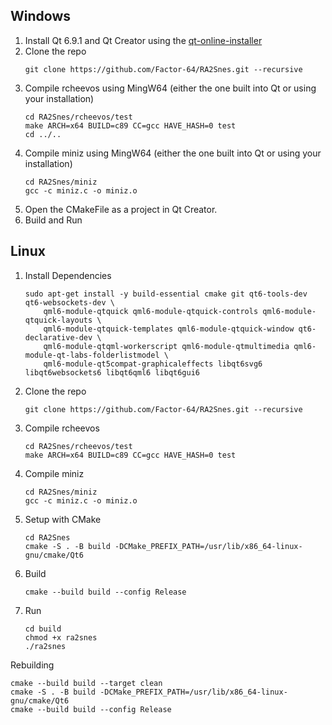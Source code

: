 ## Windows

1) Install Qt 6.9.1 and Qt Creator using the [qt-online-installer](https://www.qt.io/download-qt-installer)
2) Clone the repo
    ```
    git clone https://github.com/Factor-64/RA2Snes.git --recursive
    ```
3) Compile rcheevos using MingW64 (either the one built into Qt or using your installation)
    ```
    cd RA2Snes/rcheevos/test
    make ARCH=x64 BUILD=c89 CC=gcc HAVE_HASH=0 test
    cd ../..
    ```
4) Compile miniz using MingW64 (either the one built into Qt or using your installation)
   ```
   cd RA2Snes/miniz
   gcc -c miniz.c -o miniz.o
   ```
5) Open the CMakeFile as a project in Qt Creator.
6) Build and Run

## Linux

1) Install Dependencies
    ```
   sudo apt-get install -y build-essential cmake git qt6-tools-dev qt6-websockets-dev \
        qml6-module-qtquick qml6-module-qtquick-controls qml6-module-qtquick-layouts \
        qml6-module-qtquick-templates qml6-module-qtquick-window qt6-declarative-dev \
        qml6-module-qtqml-workerscript qml6-module-qtmultimedia qml6-module-qt-labs-folderlistmodel \
        qml6-module-qt5compat-graphicaleffects libqt6svg6 libqt6websockets6 libqt6qml6 libqt6gui6
    ```
2) Clone the repo
    ```
    git clone https://github.com/Factor-64/RA2Snes.git --recursive
    ```
4) Compile rcheevos
    ```
    cd RA2Snes/rcheevos/test
    make ARCH=x64 BUILD=c89 CC=gcc HAVE_HASH=0 test
    ```
5) Compile miniz
    ```
    cd RA2Snes/miniz
    gcc -c miniz.c -o miniz.o
    ```
6) Setup with CMake
    ```
    cd RA2Snes
    cmake -S . -B build -DCMake_PREFIX_PATH=/usr/lib/x86_64-linux-gnu/cmake/Qt6
    ```
6) Build
    ```
    cmake --build build --config Release
    ```
8) Run
   ```
   cd build
   chmod +x ra2snes
   ./ra2snes
   ```
Rebuilding
   ```
   cmake --build build --target clean
   cmake -S . -B build -DCMake_PREFIX_PATH=/usr/lib/x86_64-linux-gnu/cmake/Qt6
   cmake --build build --config Release
   ```
